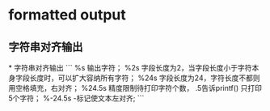 <h1>formatted output</h1>

<h2> 字符串对齐输出</h2>
* 字符串对齐输出
```
%s            输出字符；
%2s           字段长度为2，当字段长度小于字符本身字段长度时，可以扩大容纳所有字符；
%24s          字段长度为24，字符长度不都则用空格填充，右对齐；
%24.5s        精度限制待打印字符个数， .5告诉printf() 只打印5个字符；
%-24.5s       -标记使文本左对齐;
```